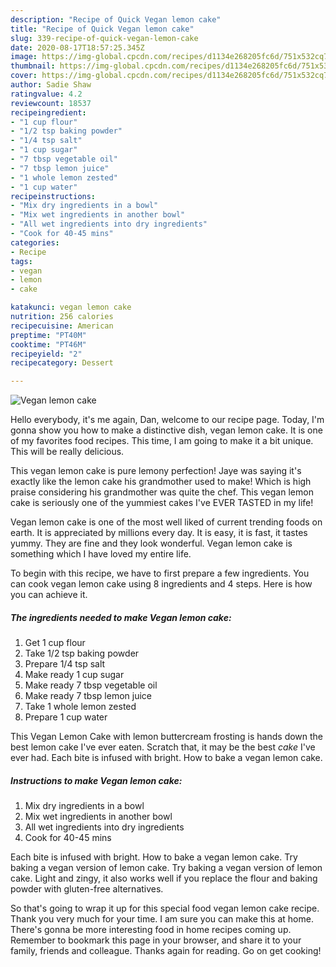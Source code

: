 ```yaml
---
description: "Recipe of Quick Vegan lemon cake"
title: "Recipe of Quick Vegan lemon cake"
slug: 339-recipe-of-quick-vegan-lemon-cake
date: 2020-08-17T18:57:25.345Z
image: https://img-global.cpcdn.com/recipes/d1134e268205fc6d/751x532cq70/vegan-lemon-cake-recipe-main-photo.jpg
thumbnail: https://img-global.cpcdn.com/recipes/d1134e268205fc6d/751x532cq70/vegan-lemon-cake-recipe-main-photo.jpg
cover: https://img-global.cpcdn.com/recipes/d1134e268205fc6d/751x532cq70/vegan-lemon-cake-recipe-main-photo.jpg
author: Sadie Shaw
ratingvalue: 4.2
reviewcount: 18537
recipeingredient:
- "1 cup flour"
- "1/2 tsp baking powder"
- "1/4 tsp salt"
- "1 cup sugar"
- "7 tbsp vegetable oil"
- "7 tbsp lemon juice"
- "1 whole lemon zested"
- "1 cup water"
recipeinstructions:
- "Mix dry ingredients in a bowl"
- "Mix wet ingredients in another bowl"
- "All wet ingredients into dry ingredients"
- "Cook for 40-45 mins"
categories:
- Recipe
tags:
- vegan
- lemon
- cake

katakunci: vegan lemon cake 
nutrition: 256 calories
recipecuisine: American
preptime: "PT40M"
cooktime: "PT46M"
recipeyield: "2"
recipecategory: Dessert

---
```



![Vegan lemon cake](https://img-global.cpcdn.com/recipes/d1134e268205fc6d/751x532cq70/vegan-lemon-cake-recipe-main-photo.jpg)

Hello everybody, it's me again, Dan, welcome to our recipe page. Today, I'm gonna show you how to make a distinctive dish, vegan lemon cake. It is one of my favorites food recipes. This time, I am going to make it a bit unique. This will be really delicious.

This vegan lemon cake is pure lemony perfection! Jaye was saying it&#39;s exactly like the lemon cake his grandmother used to make! Which is high praise considering his grandmother was quite the chef. This vegan lemon cake is seriously one of the yummiest cakes I&#39;ve EVER TASTED in my life!

Vegan lemon cake is one of the most well liked of current trending foods on earth. It is appreciated by millions every day. It is easy, it is fast, it tastes yummy. They are fine and they look wonderful. Vegan lemon cake is something which I have loved my entire life.


To begin with this recipe, we have to first prepare a few ingredients. You can cook vegan lemon cake using 8 ingredients and 4 steps. Here is how you can achieve it.

<!--inarticleads1-->

##### The ingredients needed to make Vegan lemon cake:

1. Get 1 cup flour
1. Take 1/2 tsp baking powder
1. Prepare 1/4 tsp salt
1. Make ready 1 cup sugar
1. Make ready 7 tbsp vegetable oil
1. Make ready 7 tbsp lemon juice
1. Take 1 whole lemon zested
1. Prepare 1 cup water


This Vegan Lemon Cake with lemon buttercream frosting is hands down the best lemon cake I&#39;ve ever eaten. Scratch that, it may be the best *cake* I&#39;ve ever had. Each bite is infused with bright. How to bake a vegan lemon cake. 

<!--inarticleads2-->

##### Instructions to make Vegan lemon cake:

1. Mix dry ingredients in a bowl
1. Mix wet ingredients in another bowl
1. All wet ingredients into dry ingredients
1. Cook for 40-45 mins


Each bite is infused with bright. How to bake a vegan lemon cake. Try baking a vegan version of lemon cake. Try baking a vegan version of lemon cake. Light and zingy, it also works well if you replace the flour and baking powder with gluten-free alternatives. 

So that's going to wrap it up for this special food vegan lemon cake recipe. Thank you very much for your time. I am sure you can make this at home. There's gonna be more interesting food in home recipes coming up. Remember to bookmark this page in your browser, and share it to your family, friends and colleague. Thanks again for reading. Go on get cooking!
